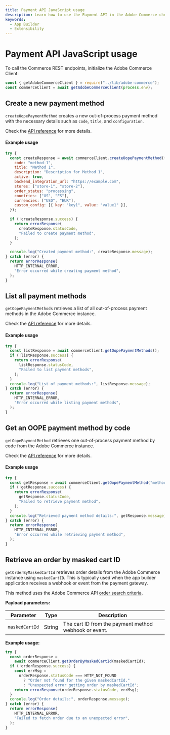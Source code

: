 ```yaml
---
title: Payment API JavaScript usage
description: Learn how to use the Payment API in the Adobe Commerce checkout starter kit.
keywords:
  - App Builder
  - Extensibility
---
```


# Payment API JavaScript usage

To call the Commerce REST endpoints, initialize the Adobe Commerce Client:

```javascript
const { getAdobeCommerceClient } = require("../lib/adobe-commerce");
const commerceClient = await getAdobeCommerceClient(process.env);
```

## Create a new payment method

`createOopePaymentMethod` creates a new out-of-process payment method with the necessary details such as `code`, `title`, and `configuration`.

Check the [API reference](payment-reference.md/#create-a-new-payment-method) for more details.

<CodeBlock slots="heading, code" repeat="1" languages="javascript" />

#### Example usage

```javascript
try {
  const createResponse = await commerceClient.createOopePaymentMethod({
    code: "method-1",
    title: "Method 1",
    description: "Description for Method 1",
    active: true,
    backend_integration_url: "https://example.com",
    stores: ["store-1", "store-2"],
    order_status: "processing",
    countries: ["US", "ES"],
    currencies: ["USD", "EUR"],
    custom_config: [{ key: "key1", value: "value1" }],
  });

  if (!createResponse.success) {
    return errorResponse(
      createResponse.statusCode,
      "Failed to create payment method",
    );
  }

  console.log("Created payment method:", createResponse.message);
} catch (error) {
  return errorResponse(
    HTTP_INTERNAL_ERROR,
    "Error occurred while creating payment method",
  );
}
```

## List all payment methods

`getOopePaymentMethods` retrieves a list of all out-of-process payment methods in the Adobe Commerce instance.

Check the [API reference](payment-reference.md/#list-all-payment-methods) for more details.

<CodeBlock slots="heading, code" repeat="1" languages="javascript" />

#### Example usage

```javascript
try {
  const listResponse = await commerceClient.getOopePaymentMethods();
  if (!listResponse.success) {
    return errorResponse(
      listResponse.statusCode,
      "Failed to list payment methods",
    );
  }
  console.log("List of payment methods:", listResponse.message);
} catch (error) {
  return errorResponse(
    HTTP_INTERNAL_ERROR,
    "Error occurred while listing payment methods",
  );
}
```

## Get an OOPE payment method by code

`getOopePaymentMethod` retrieves one out-of-process payment method by code from the Adobe Commerce instance.

Check the [API reference](payment-reference.md/#get-an-oope-payment-method-by-code) for more details.

<CodeBlock slots="heading, code" repeat="1" languages="javascript" />

#### Example usage

```javascript
try {
  const getResponse = await commerceClient.getOopePaymentMethod("method-1");
  if (!getResponse.success) {
    return errorResponse(
      getResponse.statusCode,
      "Failed to retrieve payment method",
    );
  }
  console.log("Retrieved payment method details:", getResponse.message);
} catch (error) {
  return errorResponse(
    HTTP_INTERNAL_ERROR,
    "Error occurred while retrieving payment method",
  );
}
```

## Retrieve an order by masked cart ID

`getOrderByMaskedCartId` retrieves order details from the Adobe Commerce instance using `maskedCartID`. This is typically used when the app builder application receives a webhook or event from the payment gateway.

This method uses the Adobe Commerce API [order search criteria](https://developer.adobe.com/commerce/webapi/rest/use-rest/performing-searches/#other-search-criteria).

**Payload parameters:**

| Parameter      | Type   | Description                                           |
| -------------- | ------ | ----------------------------------------------------- |
| `maskedCartId` | String | The cart ID from the payment method webhook or event. |

**Example usage:**

```javascript
try {
  const orderResponse =
    await commerceClient.getOrderByMaskedCartId(maskedCartId);
  if (!orderResponse.success) {
    const errMsg =
      orderResponse.statusCode === HTTP_NOT_FOUND
        ? "Order not found for the given maskedCartId."
        : "Unexpected error getting order by maskedCartId";
    return errorResponse(orderResponse.statusCode, errMsg);
  }
  console.log("Order details:", orderResponse.message);
} catch (error) {
  return errorResponse(
    HTTP_INTERNAL_ERROR,
    "Failed to fetch order due to an unexpected error",
  );
}
```
